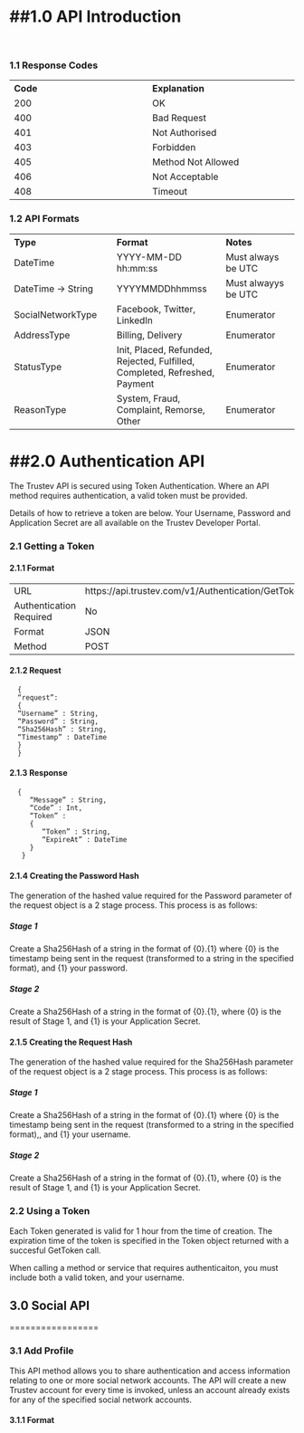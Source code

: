 ##1.0 API Introduction
======================

</br>

### 1.1 Response Codes

<table>
 <tr><th width=308 align=left>   
             Code </th><th width=308 align=left> 
                               Explanation         </th></tr>
                               
 <tr><td>    200  </td><td>    OK                  </td></tr>
 <tr><td>    400  </td><td>    Bad Request         </td></tr>
 <tr><td>    401  </td><td>    Not Authorised      </td></tr>
 <tr><td>    403  </td><td>    Forbidden           </td></tr>
 <tr><td>    405  </td><td>    Method Not Allowed  </td></tr>
 <tr><td>    406  </td><td>    Not Acceptable      </td></tr>
 <tr><td>    408  </td><td>    Timeout             </td></tr>
</table>


### 1.2 API Formats

<table>
 <tr><th width=308 align=left> 
             Type               </th><th width=308 align=left>   
                                              Format                      </th><th width=308 align=left> 
                                                                                            Notes                 </th></tr>
 <tr><td>    DateTime           </td><td>     YYYY-MM-DD hh:mm:ss         </td><td>         Must always be UTC    </td></tr>
 <tr><td>    DateTime -> String </td><td>     YYYYMMDDhhmmss              </td><td>         Must alwayys be UTC   </td></tr>
 <tr><td>    SocialNetworkType  </td><td>     Facebook, Twitter, LinkedIn </td><td>         Enumerator            </td></tr>
 <tr><td>    AddressType        </td><td>     Billing, Delivery           </td><td>         Enumerator            </td></tr>
 <tr><td>    StatusType         </td><td>     Init, Placed, Refunded, 
                                              Rejected, Fulfilled, 
                                              Completed, Refreshed,
                                              Payment                     </td><td>         Enumerator            </td></tr>
 <tr><td>    ReasonType         </td><td>     System, Fraud, Complaint,
                                              Remorse, Other              </td><td>         Enumerator            </td></tr>
</table>

##2.0 Authentication API
========================

The Trustev API is secured using Token Authentication. Where an API method requires authentication, a valid token must be provided.


Details of how to retrieve a token are below. Your Username, Password and Application Secret are all available on the Trustev Developer Portal.

### 2.1 Getting a Token

#### 2.1.1 Format

<table>                        
 <tr><td width=308>    URL                      </td><td>    https://api.trustev.com/v1/Authentication/GetToken </td></tr>
 <tr><td>              Authentication Required  </td><td>    No                                                 </td></tr>
 <tr><td>              Format                   </td><td>    JSON                                               </td></tr>
 <tr><td>              Method                   </td><td>    POST                                               </td></tr>
</table>

#### 2.1.2 Request 

      {
      “request”: 
      {
      “Username” : String,
      “Password” : String,
      “Sha256Hash” : String,
      “Timestamp” : DateTime 
      }
      }

#### 2.1.3 Response

      {
         “Message” : String,
         “Code” : Int,
         “Token” : 
         {
            “Token” : String,
            “ExpireAt” : DateTime
         }
       }
#### 2.1.4 Creating the Password Hash

The generation of the hashed value required for the Password parameter of the request object is a 2 stage process. This process is as follows:

##### <i>Stage 1</i>

Create a Sha256Hash of a string in the format of {0}.{1} where {0} is the timestamp being sent in the request (transformed to a string in the specified format), and {1} your password.

##### <i>Stage 2</i>

Create a Sha256Hash of a string in the format of {0}.{1}, where {0} is the result of Stage 1, and {1} is your Application Secret.

#### 2.1.5 Creating the Request Hash

The generation of the hashed value required for the Sha256Hash parameter of the request object is a 2 stage process. This process is as follows:

##### <i>Stage 1</i>

Create a Sha256Hash of a string in the format of {0}.{1} where {0} is the timestamp being sent in the request (transformed to a string in the specified format),, and {1} your username.


##### <i>Stage 2</i>

Create a Sha256Hash of a string in the format of {0}.{1}, where {0} is the result of Stage 1, and {1} is your Application Secret.

### 2.2 Using a Token

Each Token generated is valid for 1 hour from the time of creation. The expiration time of the token is specified in the Token object returned with a succesful GetToken call.

When calling a method or service that requires authenticaiton, you must include both a valid token, and your username.


## 3.0 Social API
=================

### 3.1 Add Profile

This API method allows you to share authentication and access information relating to one or more social network accounts. The API will create a new Trustev account for every time is invoked, unless an account already exists for any of the specified social network accounts.

#### 3.1.1 Format
